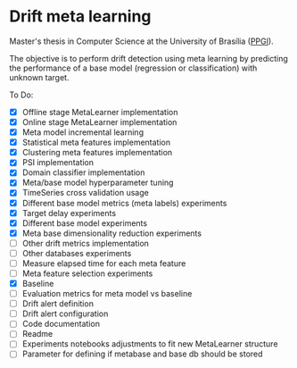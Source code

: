 # Drift meta learning

Master's thesis in Computer Science at the University of Brasília ([PPGI](http://ppgi.unb.br)).

The objective is to perform drift detection using meta learning by predicting the performance of a base model (regression or classification) with unknown target.

To Do:


- [x] Offline stage MetaLearner implementation
- [x] Online stage MetaLearner implementation
- [x] Meta model incremental learning
- [x] Statistical meta features implementation
- [x] Clustering meta features implementation
- [x] PSI implementation
- [x] Domain classifier implementation
- [x] Meta/base model hyperparameter tuning
- [x] TimeSeries cross validation usage
- [x] Different base model metrics (meta labels) experiments
- [x] Target delay experiments
- [x] Different base model experiments
- [x] Meta base dimensionality reduction experiments
- [ ] Other drift metrics implementation
- [ ] Other databases experiments
- [ ] Measure elapsed time for each meta feature
- [ ] Meta feature selection experiments
- [x] Baseline
- [ ] Evaluation metrics for meta model vs baseline
- [ ] Drift alert definition
- [ ] Drift alert configuration
- [ ] Code documentation
- [ ] Readme
- [ ] Experiments notebooks adjustments to fit new MetaLearner structure
- [ ] Parameter for defining if metabase and base db should be stored